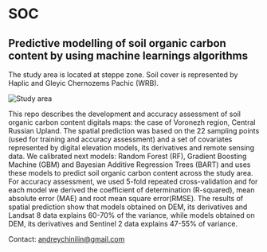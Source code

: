 # SOC
## Predictive modelling of soil organic carbon content by using machine learnings algorithms

The study area is located at steppe zone. Soil cover is represented by Haplic and Gleyic Chernozems Pachic (WRB).

![Study area]("/Volumes/Samsung/SOC/research_area.tif")

This repo describes the development and accuracy assessment of soil organic carbon content digitals maps: the case of Voronezh region, Central Russian Upland. The spatial prediction was based on the 22 sampling points (used for training and accuracy assessment) and a set of covariates represented by digital elevation models, its derivatives and remote sensing data. We calibrated next models: Random Forest (RF), Gradient Boosting Machine (GBM) and Bayesian Additive Regression Trees (BART) and uses these models to predict soil organic carbon content across the study area. For accuracy assessment, we used 5-fold repeated cross-validation and for each model we derived the coefficient of determination (R-squared), mean absolute error (MAE) and root mean square error(RMSE). The results of spatial prediction show that models obtained on DEM, its derivatives and Landsat 8 data explains 60-70% of the variance, while models obtained on DEM, its derivatives and Sentinel 2 data explains 47-55% of variance.

Contact: andreychinilin@gmail.com